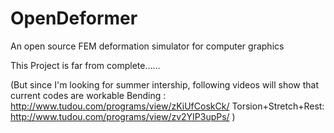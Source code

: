 OpenDeformer
============

An open source FEM deformation simulator for computer graphics

This Project is far from complete......

(But since I'm looking for summer intership, following videos will show that current codes are workable
Bending : http://www.tudou.com/programs/view/zKiUfCoskCk/
Torsion+Stretch+Rest: http://www.tudou.com/programs/view/zv2YIP3upPs/
)
